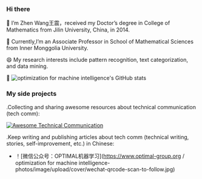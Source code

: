 
### Hi there 
🌱 I’m Zhen Wang王震，received my Doctor’s degree in College of Mathematics from Jilin University, China, in 2014.  

🌱 Currently,I’m an Associate Professor in School of Mathematical Sciences from Inner Monggolia University. 
   
😄 My research interests include pattern recognition, text categorization, and data mining.

👯 ![optimization for machine intelligence's GitHub stats](https://github-readme-stats.vercel.app/api?username=wangzhenbl&show_icons=true&theme=tokyonight)

### My side projects
.Collecting and sharing awesome resources about technical communication (tech comm):

[![Awesome Technical Communication](https://github-readme-stats.vercel.app/api/pin?username=wangzhenbl&repo=指定仓库名&theme=radical)](https://github.com/wangzhenbl/指定仓库名)

.Keep writing and publishing articles about tech comm (technical writing, stories, self-improvement, etc.) in Chinese:

 - ！[微信公众号：OPTIMAL机器学习](https://www.optimal-group.org / optimization for machine intelligence-photos/image/upload/cover/wechat-qrcode-scan-to-follow.jpg)

